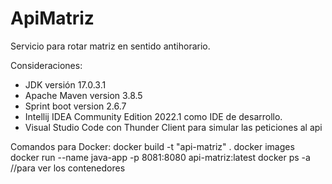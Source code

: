 # ApiMatriz
Servicio para rotar matriz en sentido antihorario.

Consideraciones:
- JDK versión 17.0.3.1
- Apache Maven version 3.8.5
- Sprint boot version 2.6.7
- Intellij IDEA Community Edition 2022.1 como IDE de desarrollo.
- Visual Studio Code con Thunder Client para simular las peticiones al api


Comandos para Docker:
docker build -t "api-matriz" .
docker images
docker run --name java-app -p 8081:8080 api-matriz:latest 
docker ps -a   //para ver los contenedores

